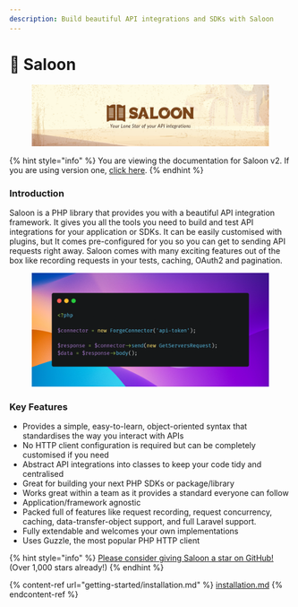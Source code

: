 ```yaml
---
description: Build beautiful API integrations and SDKs with Saloon
---
```


# 🤠 Saloon

<figure><img src=".gitbook/assets/header.png" alt=""><figcaption></figcaption></figure>

{% hint style="info" %}
You are viewing the documentation for Saloon v2. If you are using version one, [click here](http://127.0.0.1:5000/s/WZee3WHlwQmemMUmidXH/).
{% endhint %}

### Introduction

Saloon is a PHP library that provides you with a beautiful API integration framework. It gives you all the tools you need to build and test API integrations for your application or SDKs. It can be easily customised with plugins, but It comes pre-configured for you so you can get to sending API requests right away. Saloon comes with many exciting features out of the box like recording requests in your tests, caching, OAuth2 and pagination.

<figure><img src=".gitbook/assets/carbon.png" alt=""><figcaption></figcaption></figure>

### Key Features

* Provides a simple, easy-to-learn, object-oriented syntax that standardises the way you interact with APIs
* No HTTP client configuration is required but can be completely customised if you need
* Abstract API integrations into classes to keep your code tidy and centralised
* Great for building your next PHP SDKs or package/library
* Works great within a team as it provides a standard everyone can follow
* Application/framework agnostic
* Packed full of features like request recording, request concurrency, caching, data-transfer-object support, and full Laravel support.
* Fully extendable and welcomes your own implementations
* Uses Guzzle, the most popular PHP HTTP client

{% hint style="info" %}
[Please consider giving Saloon a star on GitHub!](https://github.com/sammyjo20/saloon) (Over 1,000 stars already!)
{% endhint %}

{% content-ref url="getting-started/installation.md" %}
[installation.md](getting-started/installation.md)
{% endcontent-ref %}
